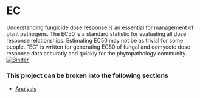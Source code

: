 # EC

Understanding fungicide dose response is an essential for management of plant pathogens. The EC50 is a standard statistic for evaluating all dose response relationships. Estimating EC50 may not be as trivial for some people. "EC" is written for generating EC50 of fungal and oomycete dose response data accuratly and quickly for the phytopathology community.  
[![Binder](https://mybinder.org/badge.svg)](http://beta.mybinder.org/v2/gh/zkamvar/fungalEC/zkamvar-patch-1?urlpath=rstudio)

### This project can be broken into the following sections

* [Analysis](DoseResponseAnalysis.md)
